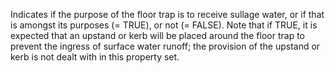 Indicates if the purpose of the floor trap is to receive sullage water, or if that is amongst its purposes (= TRUE), or not (= FALSE). Note that if TRUE, it is expected that an upstand or kerb will be placed around the floor trap to prevent the ingress of surface water runoff; the provision of the upstand or kerb is not dealt with in this property set.